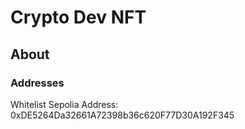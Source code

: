 
# Crypto Dev NFT

## About


### Addresses
Whitelist Sepolia Address: 0xDE5264Da32661A72398b36c620F77D30A192F345
